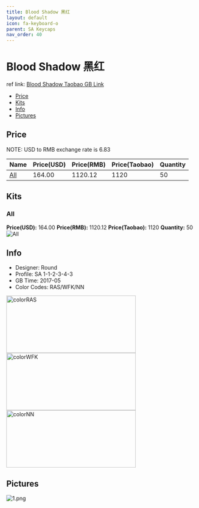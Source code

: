 ```yaml
---
title: Blood Shadow 黑红
layout: default
icon: fa-keyboard-o
parent: SA Keycaps
nav_order: 40
---
```


# Blood Shadow 黑红

ref link: [Blood Shadow Taobao GB Link](https://item.taobao.com/item.htm?spm=a1z10.1-c.w4004-16724953655.16.66ac6997MAeqz3&id=549121808065)

* [Price](#price)
* [Kits](#kits)
* [Info](#info)
* [Pictures](#pictures)


## Price  
NOTE: USD to RMB exchange rate is 6.83

| Name          | Price(USD)    |  Price(RMB) |  Price(Taobao) | Quantity |
| ------------- | ------------- |  ---------- |  --------- | -------- |
|[All](#all)|164.00|1120.12|1120|50|


## Kits
### All
**Price(USD):** 164.00    **Price(RMB):** 1120.12    **Price(Taobao):** 1120    **Quantity:** 50
<img src="{{ 'assets/images/sa-keycaps/bloodshadow/kits_pics/all.jpg' | relative_url }}" alt="All" class="image featured">


## Info
* Designer: Round
* Profile: SA 1-1-2-3-4-3
* GB Time: 2017-05
* Color Codes: RAS/WFK/NN  
<img src="{{ 'assets/images/sa-keycaps/SP_ColorCodes/abs/SP_Abs_ColorCodes_RAS.png' | relative_url }}" alt="colorRAS" height="150" width="340">
<img src="{{ 'assets/images/sa-keycaps/SP_ColorCodes/abs/SP_Abs_ColorCodes_WFK.png' | relative_url }}" alt="colorWFK" height="150" width="340">
<img src="{{ 'assets/images/sa-keycaps/SP_ColorCodes/abs/SP_Abs_ColorCodes_NN.png' | relative_url }}" alt="colorNN" height="150" width="340">


## Pictures
<img src="{{ 'assets/images/sa-keycaps/bloodshadow/rendering_pics/1.png' | relative_url }}" alt="1.png" class="image featured">
